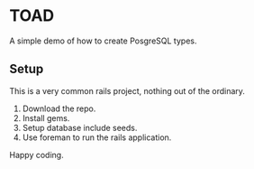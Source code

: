 # TOAD

A simple demo of how to create PosgreSQL types.

## Setup
This is a very common rails project, nothing out of the ordinary.

1. Download the repo.
2. Install gems.
3. Setup database include seeds.
4. Use foreman to run the rails application.

Happy coding.
